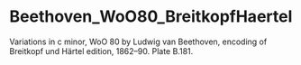 # Beethoven_WoO80_BreitkopfHaertel
Variations in c minor, WoO 80 by Ludwig van Beethoven, encoding of Breitkopf und Härtel edition, 1862–90. Plate B.181. 
